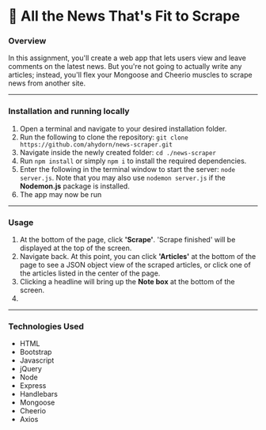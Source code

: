 # 📰 All the News That's Fit to Scrape

### Overview
In this assignment, you'll create a web app that lets users view and leave comments on the latest news. But you're not going to actually write any articles; instead, you'll flex your Mongoose and Cheerio muscles to scrape news from another site.

---
### Installation and running locally
1. Open a terminal and navigate to your desired installation folder.
2. Run the following to clone the repository: `git clone https://github.com/ahydorn/news-scraper.git`
3. Navigate inside the newly created folder: `cd ./news-scraper`
4. Run `npm install` or simply `npm i` to install the required dependencies.
5. Enter the following in the terminal window to start the server: `node server.js`. Note that you may also use `nodemon server.js` if the __Nodemon.js__ package is installed. 
6. The app may now be run 

---
### Usage
1. At the bottom of the page, click __'Scrape'__. 'Scrape finished' will be displayed at the top of the screen.
2. Navigate back. At this point, you can click __'Articles'__ at the bottom of the page to see a JSON object view of the scraped articles, or click one of the articles listed in the center of the page.
2. Clicking a headline will bring up the __Note box__ at the bottom of the screen.
3.  


---
### Technologies Used
* HTML
* Bootstrap
* Javascript
* jQuery
* Node
* Express
* Handlebars
* Mongoose
* Cheerio
* Axios
